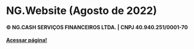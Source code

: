 # NG.Website (Agosto de 2022)
#### © NG.CASH SERVIÇOS FINANCEIROS LTDA. | CNPJ 40.940.251/0001-70
**[Acessar página!](https://ngcash.vercel.app/)**
